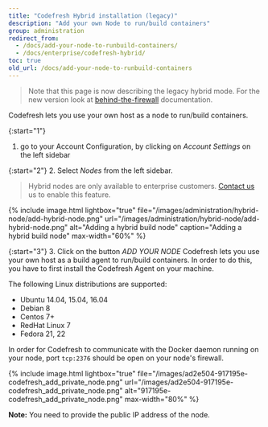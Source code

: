 ```yaml
---
title: "Codefresh Hybrid installation (legacy)"
description: "Add your own Node to run/build containers"
group: administration
redirect_from:
  - /docs/add-your-node-to-runbuild-containers/
  - /docs/enterprise/codefresh-hybrid/
toc: true
old_url: /docs/add-your-node-to-runbuild-containers
---
```


>Note that this page is now describing the legacy hybrid mode. For the new version look at [behind-the-firewall]({{site.baseurl}}/docs/administration/behind-the-firewall/) documentation.

Codefresh lets you use your own host as a node to run/build containers.

{:start="1"}
1.  go to your Account Configuration, by clicking on *Account Settings* on the left sidebar

{:start="2"}
2. Select *Nodes* from the left sidebar.

> Hybrid nodes are only available to enterprise customers. [Contact us](https://codefresh.io/contact-sales/)  us to enable this feature.

{% include image.html
  lightbox="true"
  file="/images/administration/hybrid-node/add-hybrid-node.png"
  url="/images/administration/hybrid-node/add-hybrid-node.png"
  alt="Adding a hybrid build node"
  caption="Adding a hybrid build node"
  max-width="60%"
    %}

{:start="3"}
3. Click on the button *ADD YOUR NODE*
Codefresh lets you use your own host as a build agent to run/build containers. In order to do this, you have to first install the Codefresh Agent on your machine.

The following Linux distributions are supported:

- Ubuntu 14.04, 15.04, 16.04
- Debian 8
- Centos 7+
- RedHat Linux 7
- Fedora 21, 22

In order for Codefresh to communicate with the Docker daemon running on your node, port `tcp:2376` should be open on your node's firewall.

{% include image.html
lightbox="true"
file="/images/ad2e504-917195e-codefresh_add_private_node.png"
url="/images/ad2e504-917195e-codefresh_add_private_node.png"
alt="917195e-codefresh_add_private_node.png"
max-width="80%"
%}

**Note:** You need to provide the public IP address of the node.

